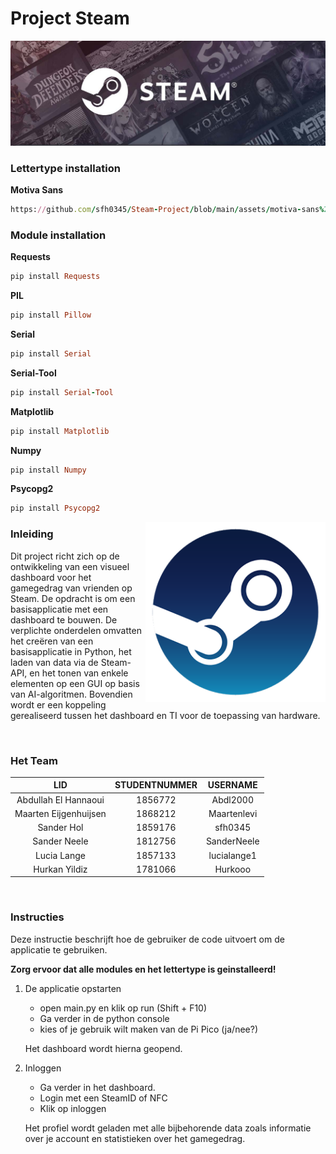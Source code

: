 Project Steam
===============
![Project Banner](https://github.com/sfh0345/Steam-Project/blob/main/Projectarchief/SteamBanner.png)


### Lettertype installation
**Motiva Sans**
```ruby
https://github.com/sfh0345/Steam-Project/blob/main/assets/motiva-sans%20INSTALL.zip
```

### Module installation

**Requests**
```ruby
pip install Requests
```
**PIL**
```ruby
pip install Pillow
```
**Serial**
```ruby
pip install Serial
```
**Serial-Tool**
```ruby
pip install Serial-Tool
```
**Matplotlib**
```ruby
pip install Matplotlib
```

**Numpy**
```ruby
pip install Numpy
```
**Psycopg2**
```ruby
pip install Psycopg2
```



<img align="right" src="https://github.com/sfh0345/Steam-Project/blob/main/Projectarchief/SteamLogo.png">

### Inleiding
Dit project richt zich op de ontwikkeling van een visueel dashboard voor het gamegedrag van vrienden op Steam. De opdracht is om een basisapplicatie met een dashboard te bouwen. De verplichte onderdelen omvatten het creëren van een basisapplicatie in Python, het laden van data via de Steam-API, en het tonen van enkele elementen op een GUI op basis van AI-algoritmen. Bovendien wordt er een koppeling gerealiseerd tussen het dashboard en TI voor de toepassing van hardware.


<br>

### Het Team

| LID | STUDENTNUMMER |  USERNAME  |
|:----------:|:----------:|:----------:|
| Abdullah El Hannaoui | 1856772  |  Abdl2000  |
| Maarten Eijgenhuijsen | 1868212  | Maartenlevi |
| Sander Hol | 1859176  |   sfh0345  |
| Sander Neele | 1812756 | SanderNeele | 
| Lucia Lange | 1857133  | lucialange1 |
| Hurkan Yildiz | 1781066  |  Hurkooo   |

<br>

### Instructies

Deze instructie beschrijft hoe de gebruiker de code uitvoert om de applicatie te gebruiken.

**Zorg ervoor dat alle modules en het lettertype is geinstalleerd!**


1. De applicatie opstarten 
   - open main.py en klik op run (Shift + F10)
   - Ga verder in de python console
   - kies of je gebruik wilt maken van de Pi Pico (ja/nee?)
   
   Het dashboard wordt hierna geopend. 
   
2. Inloggen
   - Ga verder in het dashboard. 
   - Login met een SteamID of NFC
   - Klik op inloggen

   Het profiel wordt geladen met alle bijbehorende data zoals informatie over je account en statistieken over het gamegedrag.
